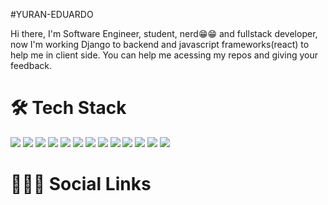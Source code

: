 #YURAN-EDUARDO

Hi there, I'm Software Engineer, student, nerd😁😁 and fullstack developer, now I'm working Django to backend and javascript frameworks(react) to help me in client side. You can help me acessing my repos and giving your feedback.


<h1> 🛠 Tech Stack </h1>

<p>
   <img src="https://img.icons8.com/color/48/000000/html-5--v1.png"/>
  <img src="https://img.icons8.com/color/48/000000/css3.png"/>
  <img src="https://img.icons8.com/color/48/000000/bootstrap.png"/>
  <img src="https://img.icons8.com/color/48/000000/javascript--v1.png"/>
  <img src="https://img.icons8.com/color/48/000000/react-native.png"/>
  <img src="https://img.icons8.com/color/48/000000/python--v1.png"/>
  <img src="https://img.icons8.com/color/48/000000/django.png"/>
 <img src="https://img.icons8.com/fluency/48/000000/flask.png"/>
<img src="https://img.icons8.com/ios/50/000000/api-settings.png"/>
  <img src="https://img.icons8.com/color/48/000000/java-coffee-cup-logo--v1.png"/>
  <img src="https://img.icons8.com/color/48/000000/git.png"/>
  <img src="https://img.icons8.com/color/48/000000/adobe-photoshop--v1.png"/>
  <img src="https://img.icons8.com/ios-glyphs/60/000000/figma.png"/> 
</p>
<h1> 👨🏽‍🦲 Social Links</h1>



